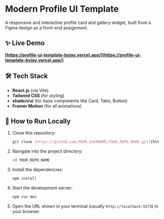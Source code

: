 # Modern Profile UI Template

A responsive and interactive profile card and gallery widget, built from a Figma design as a front-end assignment.

## ✨ Live Demo

**[https://profile-ui-template-byjay.vercel.app/](https://profile-ui-template-byjay.vercel.app/)**


## 🛠️ Tech Stack

* **React.js** (via Vite)
* **Tailwind CSS** (for styling)
* **shadcn/ui** (for base components like Card, Tabs, Button)
* **Framer Motion** (for all animations)

## 🚀 How to Run Locally

1.  Clone this repository:
    ```bash
    git clone [https://github.com/YOUR_USERNAME/YOUR_REPO_NAME.git](https://github.com/YOUR_USERNAME/YOUR_REPO_NAME.git)
    ```

2.  Navigate into the project directory:
    ```bash
    cd YOUR_REPO_NAME
    ```

3.  Install the dependencies:
    ```bash
    npm install
    ```

4.  Start the development server:
    ```bash
    npm run dev
    ```

5.  Open the URL shown in your terminal (usually `http://localhost:5173`) in your browser.
